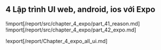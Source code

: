 ## **4 Lập trình UI web, android, ios với Expo**

<div style="page-break-after: always;"></div>

!import[/report/src/chapter_4_expo/part_41_reason.md]
!import[/report/src/chapter_4_expo/part_42_expo.md]

!export[/report/Chapter_4_expo_all_ui.md]

